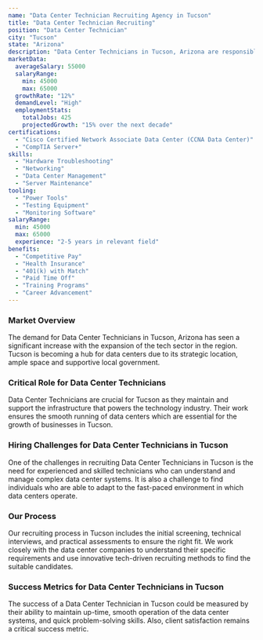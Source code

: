 ```yaml
---
name: "Data Center Technician Recruiting Agency in Tucson"
title: "Data Center Technician Recruiting"
position: "Data Center Technician"
city: "Tucson"
state: "Arizona"
description: "Data Center Technicians in Tucson, Arizona are responsible for ensuring optimal operation of data center hardware and equipment."
marketData:
  averageSalary: 55000
  salaryRange:
    min: 45000
    max: 65000
  growthRate: "12%"
  demandLevel: "High"
  employmentStats:
    totalJobs: 425
    projectedGrowth: "15% over the next decade"
certifications:
  - "Cisco Certified Network Associate Data Center (CCNA Data Center)"
  - "CompTIA Server+"
skills:
  - "Hardware Troubleshooting"
  - "Networking"
  - "Data Center Management"
  - "Server Maintenance"
tooling:
  - "Power Tools"
  - "Testing Equipment"
  - "Monitoring Software"
salaryRange:
  min: 45000
  max: 65000
  experience: "2-5 years in relevant field"
benefits:
  - "Competitive Pay"
  - "Health Insurance"
  - "401(k) with Match"
  - "Paid Time Off"
  - "Training Programs"
  - "Career Advancement"
---
```


### Market Overview
The demand for Data Center Technicians in Tucson, Arizona has seen a significant increase with the expansion of the tech sector in the region. Tucson is becoming a hub for data centers due to its strategic location, ample space and supportive local government.

### Critical Role for Data Center Technicians
Data Center Technicians are crucial for Tucson as they maintain and support the infrastructure that powers the technology industry. Their work ensures the smooth running of data centers which are essential for the growth of businesses in Tucson.

### Hiring Challenges for Data Center Technicians in Tucson
One of the challenges in recruiting Data Center Technicians in Tucson is the need for experienced and skilled technicians who can understand and manage complex data center systems. It is also a challenge to find individuals who are able to adapt to the fast-paced environment in which data centers operate.

### Our Process
Our recruiting process in Tucson includes the initial screening, technical interviews, and practical assessments to ensure the right fit. We work closely with the data center companies to understand their specific requirements and use innovative tech-driven recruiting methods to find the suitable candidates.

### Success Metrics for Data Center Technicians in Tucson
The success of a Data Center Technician in Tucson could be measured by their ability to maintain up-time, smooth operation of the data center systems, and quick problem-solving skills. Also, client satisfaction remains a critical success metric.
